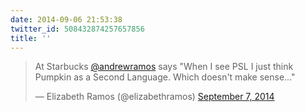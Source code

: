 ```yaml
---
date: 2014-09-06 21:53:38
twitter_id: 508432874257657856
title: ''
---
```


<blockquote class="twitter-tweet"><p lang="en" dir="ltr">At Starbucks <a href="https://twitter.com/andrewramos?ref_src=twsrc%5Etfw">@andrewramos</a> says &quot;When I see PSL I just think Pumpkin as a Second Language. Which doesn&#39;t make sense...&quot;</p>&mdash; Elizabeth Ramos (@elizabethramos) <a href="https://twitter.com/elizabethramos/status/508428938407084032?ref_src=twsrc%5Etfw">September 7, 2014</a></blockquote>
<script async src="https://platform.twitter.com/widgets.js" charset="utf-8"></script>

